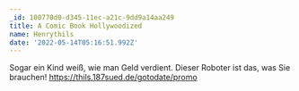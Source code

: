 ```yaml
---
_id: 100770d0-d345-11ec-a21c-9dd9a14aa249
title: A Comic Book Hollywoodized
name: Henrythils
date: '2022-05-14T05:16:51.992Z'
---
```

Sogar ein Kind weiß, wie man Geld verdient. Dieser Roboter ist das, was Sie brauchen! https://thils.187sued.de/gotodate/promo

